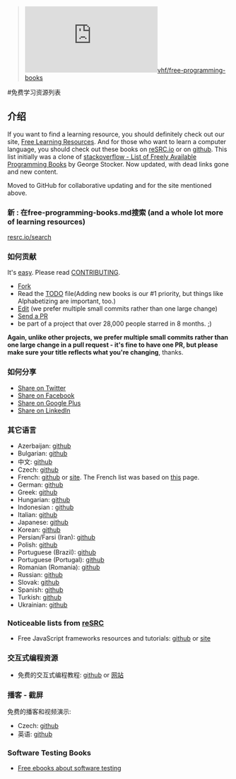 >![](http://www.easyicon.net/api/resize_png_new.php?id=1174989&size=16)[vhf/free-programming-books](https://github.com/vhf/free-programming-books)

#免费学习资源列表
## 介绍
If you want to find a learning resource, you should definitely check out our site, [Free Learning Resources](http://resrc.io).
And for those who want to learn a computer language, you should check out these books on [reSRC.io](http://resrc.io/list/10/list-of-free-programming-books/) or on [github](/free-programming-books.md).
This list initially was a clone of [stackoverflow - List of Freely Available Programming Books](http://stackoverflow.com/questions/194812/list-of-freely-available-programming-books/392926#392926) by George Stocker. Now updated, with dead links gone and new content.

Moved to GitHub for collaborative updating and for the site mentioned above.

### 新 : 在free-programming-books.md搜索 (and a whole lot more of learning resources)
[resrc.io/search](http://resrc.io/search/)

### 如何贡献
It's [easy](https://github.com/vhf/free-programming-books/wiki/Contribution). Please read [CONTRIBUTING](/CONTRIBUTING.md).
- [Fork](https://help.github.com/articles/fork-a-repo)
- Read the [TODO](/TODO.md) file(Adding new books is our #1 priority, but things like Alphabetizing are important, too.)
- [Edit](https://github.com/vhf/free-programming-books/edit/master/free-programming-books.md) (we prefer multiple small commits rather than one large change)
- [Send a PR](https://help.github.com/articles/using-pull-requests)
- be part of a project that over 28,000 people starred in 8 months. ;)

**Again, unlike other projects, we prefer multiple small commits rather than one large change in a pull request - it's fine to have one PR, but please make sure your title reflects what you're changing**, thanks.


### 如何分享
+ [Share on Twitter](http://twitter.com/home?status=https://github.com/vhf/free-programming-books%0AFree%20Programming%20Books)
+ [Share on Facebook](http://www.facebook.com/sharer/sharer.php?s=100&p[url]=https://github.com/vhf/free-programming-books&p[images][0]=&p[title]=Free%20Programming%20Books&p[summary]=)
+ [Share on Google Plus](https://plus.google.com/share?url=https://github.com/vhf/free-programming-books)
+ [Share on LinkedIn](http://www.linkedin.com/shareArticle?mini=true&url=https://github.com/vhf/free-programming-books&title=Free%20Programming%20Books&summary=&source=)


### 其它语言
+ Azerbaijan: [github](https://github.com/vhf/free-programming-books/blob/master/free-programming-books-az.md)
+ Bulgarian: [github](https://github.com/vhf/free-programming-books/blob/master/free-programming-books-bg.md)
+ 中文: [github](https://github.com/vhf/free-programming-books/blob/master/free-programming-books-zh.md)
+ Czech: [github](https://github.com/vhf/free-programming-books/blob/master/free-programming-books-cs.md)
+ French: [github](https://github.com/vhf/free-programming-books/blob/master/free-programming-books-fr.md) or [site](http://resrc.io/list/33/livres-gratuits-sur-la-programmation/).
    The French list was based on [this](http://progdupeu.pl/forums/sujet/43/une-banque-de-liens) page.
+ German: [github](https://github.com/vhf/free-programming-books/blob/master/free-programming-books-de.md)
+ Greek: [github](https://github.com/vhf/free-programming-books/blob/master/free-programming-books-gr.md)
+ Hungarian: [github](https://github.com/vhf/free-programming-books/blob/master/free-programming-books-hu.md)
+ Indonesian : [github](https://github.com/vhf/free-programming-books/blob/master/free-programming-books-id.md)
+ Italian: [github](https://github.com/vhf/free-programming-books/blob/master/free-programming-books-it.md)
+ Japanese: [github](https://github.com/vhf/free-programming-books/blob/master/free-programming-books-ja.md)
+ Korean: [github](https://github.com/vhf/free-programming-books/blob/master/free-programming-books-ko.md)
+ Persian/Farsi (Iran): [github](https://github.com/vhf/free-programming-books/blob/master/free-programming-books-fa_IR.md)
+ Polish: [github](https://github.com/vhf/free-programming-books/blob/master/free-programming-books-pl.md)
+ Portuguese (Brazil): [github](https://github.com/vhf/free-programming-books/blob/master/free-programming-books-pt_BR.md)
+ Portuguese (Portugal): [github](https://github.com/vhf/free-programming-books/blob/master/free-programming-books-pt_PT.md)
+ Romanian (Romania): [github](https://github.com/vhf/free-programming-books/blob/master/free-programming-books-ro.md)
+ Russian: [github](https://github.com/vhf/free-programming-books/blob/master/free-programming-books-ru.md)
+ Slovak: [github](https://github.com/vhf/free-programming-books/blob/master/free-programming-books-sk.md)
+ Spanish: [github](https://github.com/vhf/free-programming-books/blob/master/free-programming-books-es.md)
+ Turkish: [github](https://github.com/vhf/free-programming-books/blob/master/free-programming-books-tr.md)
+ Ukrainian: [github](https://github.com/vhf/free-programming-books/blob/master/free-programming-books-ua.md)


### Noticeable lists from [reSRC](http://resrc.io/)
+ Free JavaScript frameworks resources and tutorials: [github](https://github.com/vhf/free-programming-books/blob/master/javascript-frameworks-resources.md) or [site](http://resrc.io/list/18/javascript-frameworks/)


### 交互式编程资源
+ 免费的交互式编程教程: [github](https://github.com/vhf/free-programming-books/blob/master/free-programming-interactive-tutorials-en.md) or [网站](http://resrc.io/list/217/programming-interactive-tutorials/)


### 播客 - 截屏
免费的播客和视频演示:

+ Czech: [github](https://github.com/vhf/free-programming-books/blob/master/free-podcasts-screencasts-cs.md)
+ 英语: [github](https://github.com/vhf/free-programming-books/blob/master/free-podcasts-screencasts-en.md)


### Software Testing Books
+ [Free ebooks about software testing](https://github.com/ligurio/free-software-testing-books)

